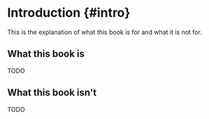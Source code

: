 # Introduction {#intro}

This is the explanation of what this book is for and what it is not for.

## What this book is

TODO

## What this book isn't

TODO
